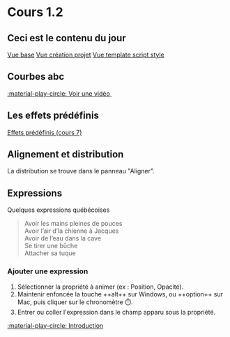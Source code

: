 
# Cours 1.2
<!--https://squidfunk.github.io/mkdocs-material/reference/admonitions/
✏️note, 📄abstract, ℹ️info, 🔥tip, ✔️success, ❔question, ⚠️warning, ❌failure, ⚡danger, 🐞bug, 🧪example, ❜❜quote
-->

## Ceci est le contenu du jour

[Vue base](./vue/index.md)
[Vue création projet](./vue/creation-projet.md)
[Vue template script style](./vue/template-script-style.md)

## Courbes abc

[:material-play-circle: Voir une vidéo](#)¸

## Les effets prédéfinis

[Effets prédéfinis (cours 7)](https://tim-montmorency.com/compendium/582-214-animation2d-jf-mm/cours07.html#effets)


## Alignement et distribution

La distribution se trouve dans le panneau "Aligner".

## Expressions

Quelques expressions québécoises

> Avoir les mains pleines de pouces<br>
> Avoir l’air d’la chienne à Jacques<br>
> Avoir de l’eau dans la cave<br>
> Se tirer une bûche<br>
> Attacher sa tuque

### Ajouter une expression

1. Sélectionner la propriété à animer (ex : Position, Opacité).
1. Maintenir enfoncée la touche ++alt++ sur Windows, ou ++option++ sur Mac, puis cliquer sur le chronomètre ⏱️.
1. Entrer ou coller l'expression dans le champ apparu sous la propriété.

[:material-play-circle: Introduction](#)

